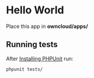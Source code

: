 # Hello World
Place this app in **owncloud/apps/**


## Running tests
After [Installing PHPUnit](http://phpunit.de/getting-started.html) run:

    phpunit tests/